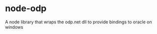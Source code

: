 node-odp
========

A node library that wraps the odp.net dll to provide bindings to oracle on windows
